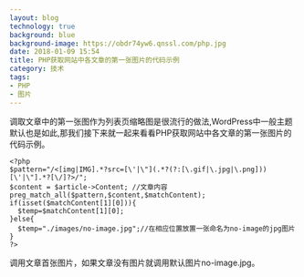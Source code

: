 ```yaml
---
layout: blog
technology: true
background: blue
background-image: https://obdr74yw6.qnssl.com/php.jpg
date: 2018-01-09 15:54
title: PHP获取网站中各文章的第一张图片的代码示例
category: 技术
tags:
- PHP
- 图片
---
```


调取文章中的第一张图作为列表页缩略图是很流行的做法,WordPress中一般主题默认也是如此,那我们接下来就一起来看看PHP获取网站中各文章的第一张图片的代码示例。  
```
<?php 
$pattern="/<[img|IMG].*?src=[\'|\"](.*?(?:[\.gif|\.jpg|\.png]))[\'|\"].*?[\/]?>/"; 
$content = $article->Content; //文章内容 
preg_match_all($pattern,$content,$matchContent); 
if(isset($matchContent[1][0])){ 
  $temp=$matchContent[1][0]; 
}else{ 
  $temp="./images/no-image.jpg";//在相应位置放置一张命名为no-image的jpg图片 
} 
?>
```
调用文章首张图片，如果文章没有图片就调用默认图片no-image.jpg。